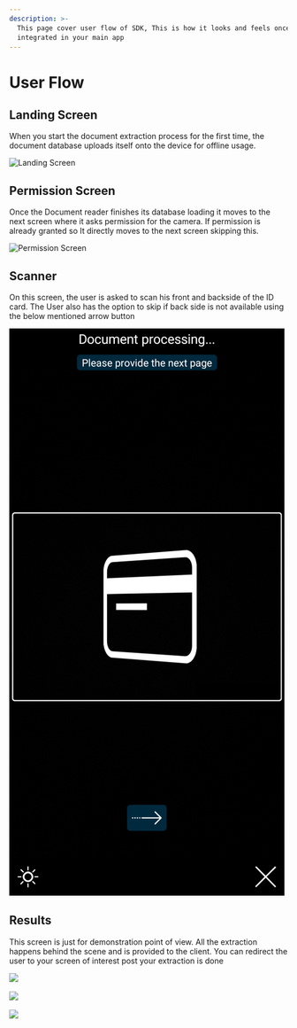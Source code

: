 ```yaml
---
description: >-
  This page cover user flow of SDK, This is how it looks and feels once
  integrated in your main app
---
```


# User Flow

## Landing Screen

When you start the document extraction process for the first time, the document database uploads itself onto the device for offline usage.

![Landing Screen](<../.gitbook/assets/Screenshot\_20210903-103105\_Signzy Extraction SDK.jpg>)

## Permission Screen

Once the Document reader finishes its database loading it moves to the next screen where it asks permission for the camera. If permission is already granted so It directly moves to the next screen skipping this.

![Permission Screen](<../.gitbook/assets/Screenshot\_20210903-110218\_Signzy Extraction SDK.jpg>)

## Scanner

On this screen, the user is asked to scan his front and backside of the ID card. The User also has the option to skip if back side is not available using the below mentioned arrow button



![Scanner](<../.gitbook/assets/Group 1.png>)

## Results

This screen is just for demonstration point of view. All the extraction happens behind the scene and is provided to the client. You can redirect the user to your screen of interest post your extraction is done

![](<../.gitbook/assets/Screenshot\_20210903-120138\_Signzy Extraction SDK.jpg>)

![](<../.gitbook/assets/Screenshot\_20210903-120235\_Signzy Extraction SDK.jpg>)

![](<../.gitbook/assets/Screenshot\_20210903-120315\_Signzy Extraction SDK.jpg>)

